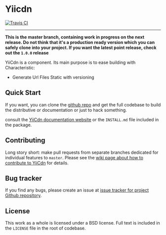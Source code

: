 Yiicdn
======

[![Travis CI](https://travis-ci.org/pimientadigital/Yiicdn.svg?branch=master)](https://travis-ci.org/pimientadigital/YiiCdn)


---

**This is the master branch, containing work in progress on the next release.
Do not think that it's a production ready version which you can safely clone into your project.
If you want the latest point release, check out the `1.0.0` release**


YiiCdn is a component.
Its main purpose is to ease building with Characteristic:

- Generate Url Files Static with versioning

## Quick Start

If you want, you can clone the [github repo](https://github.com/pimientadigital/YiiCdn) and get the full codebase
to build the distributive or documentation or just to hack something.

consult the [YiiCdn documentation website][booster-docs] or the `INSTALL.md` file included in the package.

## Contributing

Long story short: make pull requests from separate branches dedicated for individual features to `master`.
Please see the [wiki page about how to contribute to YiiCdn](https://github.com/pimientadigital/YiiCdn/wiki/How-to-contribute-to-this-repository) for details.

## Bug tracker
If you find any bugs, please create an issue at [issue tracker for project Github repository][booster-issues].

## License
This work as a whole is licensed under a BSD license. Full text is included in the `LICENSE` file in the root of codebase.


[booster-docs]: http://github.com/pimientadigital/YiiCdn/docs
[booster-issues]: https://github.com/pimientadigital/YiiCdn/issues
